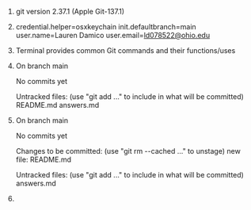 1. git version 2.37.1 (Apple Git-137.1)
2.  credential.helper=osxkeychain
    init.defaultbranch=main
    user.name=Lauren Damico
    user.email=ld078522@ohio.edu
3. Terminal provides common Git commands and their functions/uses
4.  On branch main

    No commits yet

    Untracked files:
        (use "git add <file>..." to include in what will be committed)
            README.md
            answers.md
5.  On branch main

    No commits yet

    Changes to be committed:
        (use "git rm --cached <file>..." to unstage)
            new file:   README.md

    Untracked files:
        (use "git add <file>..." to include in what will be committed)
            answers.md
6. 